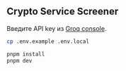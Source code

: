 ## Crypto Service Screener

Введите API key из [Groq console](https://console.groq.com/keys).

```bash
cp .env.example .env.local
```

```bash
pnpm install
pnpm dev
```